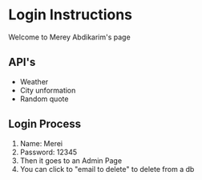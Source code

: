 # Login Instructions

Welcome to Merey Abdikarim's page 

## API's

- Weather
- City unformation
- Random quote 

## Login Process

1. Name: Merei 
2. Password: 12345
3. Then it goes to an Admin Page
4. You can click to "email to delete" to delete from a db
